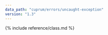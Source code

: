 ```yaml
---
data_path: "cuprum/errors/uncaught-exception"
version: "1.3"
---
```


{% include reference/class.md %}
